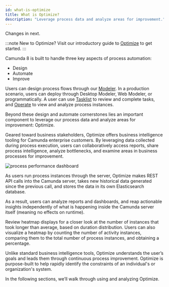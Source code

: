 ```yaml
---
id: what-is-optimize
title: What is Optimize?
description: "Leverage process data and analyze areas for improvement."
---
```


Changes in next.

:::note
New to Optimize? Visit our introductory guide to [Optimize]($docs$/guides/improve-processes-with-optimize/) to get started.
:::

Camunda 8 is built to handle three key aspects of process automation:

- Design
- Automate
- Improve

Users can design process flows through our [Modeler]($docs$/components/modeler/about-modeler/). In a production scenario, users can deploy through Desktop Modeler, Web Modeler, or programmatically. A user can use [Tasklist]($docs$/components/tasklist/introduction-to-tasklist/) to review and complete tasks, and [Operate]($docs$/components/operate/operate-introduction) to view and analyze process instances.

Beyond these design and automate cornerstones lies an important component to leverage our process data and analyze areas for improvement: Optimize.

Geared toward business stakeholders, Optimize offers business intelligence tooling for Camunda enterprise customers. By leveraging data collected during process execution, users can collaboratively access reports, share process intelligence, analyze bottlenecks, and examine areas in business processes for improvement.

![process performance dashboard](./img/dashboard-sharingPopover.png)

As users run process instances through the server, Optimize makes REST API calls into the Camunda server, takes new historical data generated since the previous call, and stores the data in its own Elasticsearch database.

As a result, users can analyze reports and dashboards, and reap actionable insights independently of what is happening inside the Camunda server itself (meaning no effects on runtime).

Review heatmap displays for a closer look at the number of instances that took longer than average, based on duration distribution. Users can also visualize a heatmap by counting the number of activity instances, comparing them to the total number of process instances, and obtaining a percentage.

Unlike standard business intelligence tools, Optimize understands the user’s goals and leads them through continuous process improvement. Optimize is purpose-built to help rapidly identify the constraints of an individual's or organization's system.

In the following sections, we’ll walk through using and analyzing Optimize.
